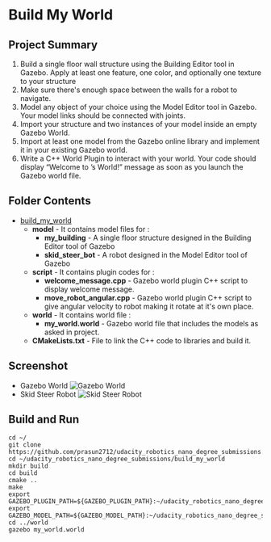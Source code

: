 # Build My World

## Project Summary
1. Build a single floor wall structure using the Building Editor tool in Gazebo. Apply at least one feature, one color, and optionally one texture to your structure
2. Make sure there's enough space between the walls for a robot to navigate.
3. Model any object of your choice using the Model Editor tool in Gazebo. Your model links should be connected with joints.
4. Import your structure and two instances of your model inside an empty Gazebo World.
5. Import at least one model from the Gazebo online library and implement it in your existing Gazebo world.
6. Write a C++ World Plugin to interact with your world. Your code should display “Welcome to ’s World!” message as soon as you launch the Gazebo world file.

## Folder Contents
* [build_my_world](https://github.com/prasun2712/udacity_robotics_nano_degree_submissions/tree/main/build_my_world)
    * **model** - It contains model files for :
        * **my_building** - A single floor structure designed in the Building Editor tool of Gazebo
        * **skid_steer_bot** - A robot designed in the Model Editor tool of Gazebo
    * **script** - It contains plugin codes for :
        * **welcome_message.cpp** - Gazebo world plugin C++ script to display welcome message.
        * **move_robot_angular.cpp** - Gazebo world plugin C++ script to give angular velocity to robot making it rotate at it's own place.
    * **world** - It contains world file :
        * **my_world.world** - Gazebo world file that includes the models as asked in project.
    * **CMakeLists.txt** - File to link the C++ code to libraries and build it.

## Screenshot
* Gazebo World
![](https://github.com/prasun2712/udacity_robotics_nano_degree_submissions/blob/main/build_my_world/images/gazebo_world.jpg "Gazebo World")
* Skid Steer Robot
![](https://github.com/prasun2712/udacity_robotics_nano_degree_submissions/blob/main/build_my_world/images/skid_steer_robot.jpg "Skid Steer Robot")

## Build and Run
```
cd ~/
git clone https://github.com/prasun2712/udacity_robotics_nano_degree_submissions.git
cd ~/udacity_robotics_nano_degree_submissions/build_my_world
mkdir build
cd build
cmake ..
make
export GAZEBO_PLUGIN_PATH=${GAZEBO_PLUGIN_PATH}:~/udacity_robotics_nano_degree_submissions/build_my_world/build
export GAZEBO_MODEL_PATH=${GAZEBO_MODEL_PATH}:~/udacity_robotics_nano_degree_submissions/build_my_world/model
cd ../world
gazebo my_world.world
```
